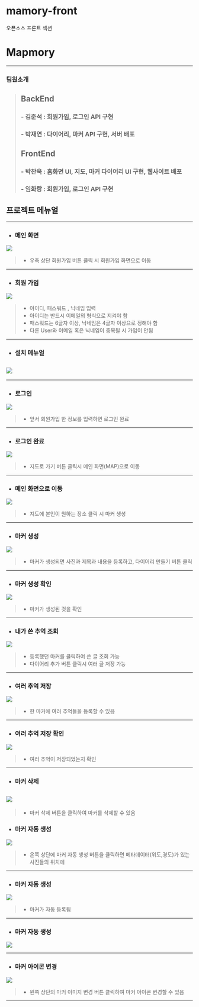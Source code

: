 # mamory-front
오픈소스 프론트 섹션
# Mapmory


----------
### 팀원소개
> ## BackEnd  
> ### - 김준석 : 회원가입, 로그인 API 구현   
> ### - 박재연 : 다이어리, 마커 API 구현, 서버 배포
> ## FrontEnd
> ### - 박찬욱 : 홈화면 UI, 지도, 마커 다이어리 UI 구현, 웹사이트 배포
> ### - 임화랑 : 회원가입, 로그인 API 구현


## 프로젝트 메뉴얼

-------------
- ### 메인 화면

![](readmeimage/7.jpg)
> - 우측 상단 회원가입 버튼 클릭 시 회원가입 화면으로 이동
-----------------
- ### 회원 가입
![](readmeimage/8.jpg)
> - 아이디, 패스워드 , 닉네임 입력
> - 아이디는 반드시 이메일의 형식으로 지켜야 함
> - 패스워드는 6글자 이상, 닉네임은 4글자 이상으로 정해야 함
> - 다른 User와 이메일 혹은 닉네임이 중복될 시 가입이 안됨
---------------------

- ### 설치 메뉴얼

![](readmeimage/61.jpg)
----------------------
-------------------

- ### 로그인
![](readmeimage/9.jpg)
> - 앞서 회원가입 한 정보를 입력하면 로그인 완료

------------------
- ###  로그인 완료

![](readmeimage/10.jpg)

> - 지도로 가기 버튼 클릭시 메인 화면(MAP)으로 이동
---------------------
- ### 메인 화면으로 이동
![](readmeimage/11.jpg)

> - 지도에 본인이 원하는 장소 클릭 시 마커 생성
---------------------
- ### 마커 생성

![](readmeimage/12.jpg)

> - 마커가 생성되면 사진과 제목과 내용을 등록하고, 다이어리 만들기 버튼 클릭
----------------------

- ### 마커 생성 확인

![](readmeimage/13.jpg)

> - 마커가 생성된 것을 확인
---------------------
- ### 내가 쓴 추억 조회 
![](readmeimage/14.jpg)

> - 등록했던 마커를 클릭하여 쓴 글 조회 가능
> - 다이어리 추가 버튼 클릭시 여러 글 저장 가능
-----------------------
- ### 여러 추억 저장

![](readmeimage/15.jpg)
> - 한 마커에 여러 추억들을 등록할 수 있음

---------------------
- ### 여러 추억 저장 확인
![](readmeimage/16.jpg)

> - 여러 추억이 저장되었는지 확인

-------------------
- ### 마커 삭제

![](readmeimage/17.jpg)
--------------------
> - 마커 삭제 버튼을 클릭하여 마커를 삭제할 수 있음
- ### 마커 자동 생성
![](readmeimage/18.jpg)
> - 온쪽 상단에 마커 자동 생성 버튼을 클릭하면 메타데이터(위도,경도)가 있는 사진들의 위치에
--------------------

- ### 마커 자동 생성

![](readmeimage/19.jpg)

> - 마커가 자동 등록됨

---------------------

- ### 마커 자동 생성
![](readmeimage/20.jpg)


-----------------------
- ### 마커 아이콘 변경
![](readmeimage/21.jpg)
> - 왼쪽 상단의 마커 이미지 변경 버튼 클릭하여 마커 아이콘 변경할 수 있음
---------------------
